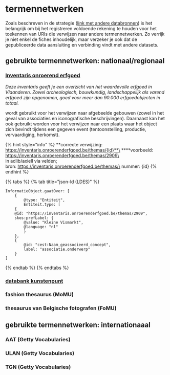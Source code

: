# termennetwerken

Zoals beschreven in de strategie ([link met andere databronnen](../strategie-tot-implementatie.md#3.-link-met-andere-databronnen)) is het belangrijk om bij het registreren voldoende rekening te houden voor het toekennen van URIs die verwijzen naar andere termennetwerken. Zo verrijk je niet enkel de fiches inhoudelijk, maar verzeker je ook dat de gepubliceerde data aansluiting en verbinding vindt met andere datasets.&#x20;

## gebruikte termennetwerken: nationaal/regionaal

### [Inventaris onroerend erfgoed ](https://inventaris.onroerenderfgoed.be)

_Deze inventaris geeft je een overzicht van het waardevolle erfgoed in Vlaanderen. Zowel archeologisch, bouwkundig, landschappelijk als varend erfgoed zijn opgenomen, goed voor meer dan 90.000 erfgoedobjecten in totaal._&#x20;

wordt gebruikt voor het verwijzen naar afgebeelde gebouwen (zowel in het geval van associaties en iconografische beschrijvingen). Daarnaast kan het ook gebruikt worden voor het verwijzen naar een plaats waar het object zich bevindt tijdens een gegeven event (tentoonstelling, productie, vervaardiging, herkomst).

{% hint style="info" %}
**correcte verwijzing: https://inventaris.onroerenderfgoed.be/themas/{id}**\
****voorbeeld: https://inventaris.onroerenderfgoed.be/themas/2909\
\
in adlib/axiell via velden; \
bron: https://inventaris.onroerenderfgoed.be/themas/\
nummer: {id}
{% endhint %}

{% tabs %}
{% tab title="json-ld (LDES)" %}
```
InformatieObject.gaatOver: [
    {
        @type: "Entiteit",
        Entiteit.type: [
    {
    @id: "https://inventaris.onroerenderfgoed.be/themas/2909",
    skos:prefLabel: {
        @value: "Kleine Vismarkt",
        @language: "nl"
        }
    },
    {
        @id: "cest:Naam_geassocieerd_concept",
        label: "associatie.onderwerp"
    }
]
```
{% endtab %}
{% endtabs %}

### [databank kunstenpunt ](https://data.kunsten.be)

####

### fashion thesaurus (MoMU)

### thesaurus van Belgische fotografen (FoMU)

## gebruikte termennetwerken: internationaaal

### AAT (Getty Vocabularies)

### ULAN (Getty Vocabularies)

### TGN (Getty Vocabularies)



&#x20;

